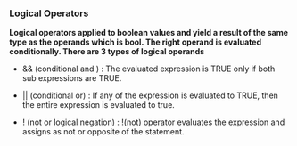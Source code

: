 ### Logical Operators

 **Logical operators applied to boolean values and yield a result of the same type as the operands which is bool. The right operand is evaluated conditionally. There are 3 types of logical operands**

* && (conditional and ) : The evaluated expression is TRUE only if both sub expressions are TRUE.

* || (conditional or) : If any of the expression is evaluated to TRUE, then the entire expression is evaluated to true.

* ! (not or logical negation) : !(not) operator evaluates the expression and assigns as not or opposite of the statement.